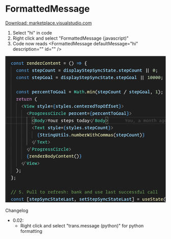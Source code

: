 # FormattedMessage
[Download: marketplace.visualstudio.com](https://marketplace.visualstudio.com/items?itemName=etaiklein.formatted-message)

1. Select "hi" in code
2. Right click and select "FormattedMessage (javascript)"
3. Code now reads \<FormattedMessage defaultMessage="hi" description="" id="" />

![Select code to use](/FormattedMessageGif.gif)

Changelog

- 0.02:
  - Right click and select "trans.message (python)" for python formatting